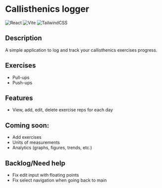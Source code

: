 # Callisthenics logger

![React](https://img.shields.io/badge/React-^18.3.1-blue)
![Vite](https://img.shields.io/badge/Vite-^5.3.4-yellow)
![TailwindCSS](https://img.shields.io/badge/TailwindCSS-^3.4.5-green)

## Description
A simple application to log and track your callisthenics exercises progress.

## Exercises
- Pull-ups
- Push-ups

## Features
- View, add, edit, delete exercise reps for each day

## Coming soon:
- Add exercises
- Units of measurements
- Analytics (graphs, figures, trends, etc.)

## Backlog/Need help
- Fix edit input with floating points
- Fix select navigation when going back to main